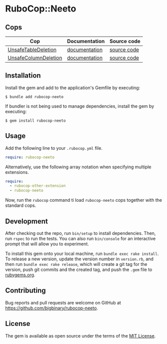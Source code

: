 # RuboCop::Neeto

## Cops

| Cop                                                                                                          | Documentation                                                                                         | Source code                                                                                                         |
|--------------------------------------------------------------------------------------------------------------|-------------------------------------------------------------------------------------------------------|---------------------------------------------------------------------------------------------------------------------|
| [UnsafeTableDeletion](https://rubocop-neeto.neetodeployapp.com/docs/RuboCop/Cop/Neeto/UnsafeTableDeletion)   | [documentation](https://rubocop-neeto.neetodeployapp.com/docs/RuboCop/Cop/Neeto/UnsafeTableDeletion)  | [source code](https://github.com/bigbinary/rubocop-neeto/blob/main/lib/rubocop/cop/neeto/unsafe_table_deletion.rb)  |
| [UnsafeColumnDeletion](https://rubocop-neeto.neetodeployapp.com/docs/RuboCop/Cop/Neeto/UnsafeColumnDeletion) | [documentation](https://rubocop-neeto.neetodeployapp.com/docs/RuboCop/Cop/Neeto/UnsafeColumnDeletion) | [source code](https://github.com/bigbinary/rubocop-neeto/blob/main/lib/rubocop/cop/neeto/unsafe_column_deletion.rb) |

## Installation

Install the gem and add to the application's Gemfile by executing:

    $ bundle add rubocop-neeto

If bundler is not being used to manage dependencies, install the gem by executing:

    $ gem install rubocop-neeto

## Usage

Add the following line to your `.rubocop.yml` file.

```yaml
require: rubocop-neeto
```

Alternatively, use the following array notation when specifying multiple extensions.

```yaml
require:
  - rubocop-other-extension
  - rubocop-neeto
```

Now, run the `rubocop` command ti load `rubocop-neeto` cops together with the
standard cops.

## Development

After checking out the repo, run `bin/setup` to install dependencies. Then, run `rspec` to run the tests. You can also run `bin/console` for an interactive prompt that will allow you to experiment.

To install this gem onto your local machine, run `bundle exec rake install`. To release a new version, update the version number in `version.rb`, and then run `bundle exec rake release`, which will create a git tag for the version, push git commits and the created tag, and push the `.gem` file to [rubygems.org](https://rubygems.org).

## Contributing

Bug reports and pull requests are welcome on GitHub at https://github.com/bigbinary/rubocop-neeto.

## License

The gem is available as open source under the terms of the [MIT License](https://opensource.org/licenses/MIT).
